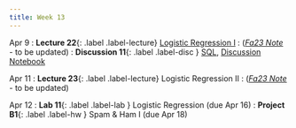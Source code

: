 ```yaml
---
title: Week 13
---
```



Apr 9
: **Lecture 22**{: .label .label-lecture} [Logistic Regression I](lecture/lec22)
    : ([*Fa23 Note*](https://ds100.org/fa23-course-notes/logistic_regression_1/logistic_reg_1.html) - to be updated)
: **Discussion 11**{: .label .label-disc } [SQL](https://drive.google.com/file/d/1dtbNsCOZ7oacmQiOE7pbRBrmxcQi-bof/view?usp=sharing), [Discussion Notebook](https://data100.datahub.berkeley.edu/hub/user-redirect/git-pull?repo=https%3A%2F%2Fgithub.com%2FDS-100%2Fsp24-student&urlpath=lab%2Ftree%2Fsp24-student%2Fdisc%2Fdisc11%2Fdisc11_sql%2Fdisc11_blank.ipynb&branch=main)
    <!-- : Worksheet [Solution](https://drive.google.com/file/d/1WhbAk08gtDcD5OG_Wuj0MqPuGPgNAb6I/view?usp=sharing){:target="_blank"}, [Video](https://youtu.be/dtA2MDPZmB0){:target="_blank"} Groupwork [Solution](https://drive.google.com/file/d/1mmP4KV-X-KGRs8FFcYpoZy_iMGOJtS7L/view?usp=sharing), [Video](https://youtu.be/xH5Ad_tQQ4w) -->

Apr 11
: **Lecture 23**{: .label .label-lecture} Logistic Regression II
    : ([*Fa23 Note*](https://ds100.org/fa23-course-notes/logistic_regression_2/logistic_reg_2.html) - to be updated)

Apr 12
: **Lab 11**{: .label .label-lab }  Logistic Regression (due Apr 16)
: **Project B1**{: .label .label-hw } Spam & Ham I (due Apr 18)